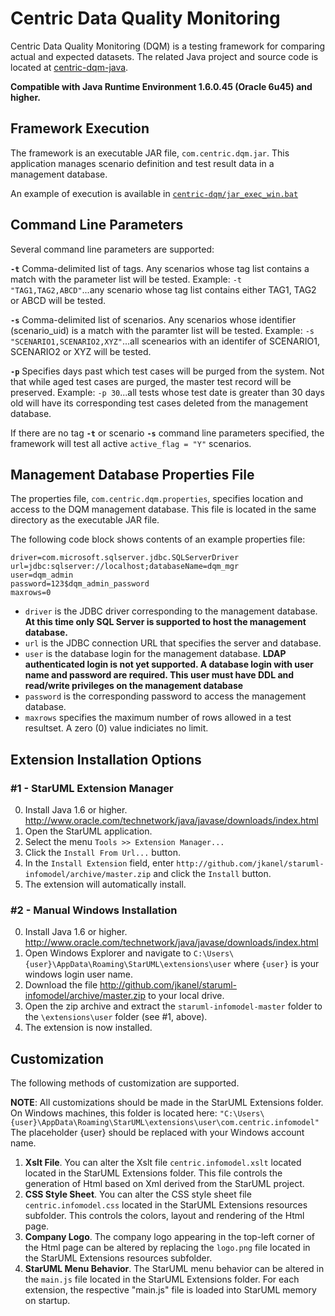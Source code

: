# Centric Data Quality Monitoring

Centric Data Quality Monitoring (DQM) is a  testing framework for comparing actual and expected datasets. The related Java project and source code is located at [centric-dqm-java](http://github.com/jkanel/centric-dqm-java).

**Compatible with Java Runtime Environment 1.6.0.45 (Oracle 6u45) and higher.**

## Framework Execution
The framework is an executable JAR file, ```com.centric.dqm.jar```.  This application manages scenario definition and test result data in a management database.

An example of execution is available in [```centric-dqm/jar_exec_win.bat```](https://github.com/jkanel/centric-dqm/blob/master/jar_exec_win.bat)

## Command Line Parameters
Several command line parameters are supported:

**```-t```** Comma-delimited list of tags.  Any scenarios whose tag list contains a match with the parameter list will be tested. Example: ```-t "TAG1,TAG2,ABCD"```...any scenario whose tag list contains either TAG1, TAG2 or ABCD will be tested.

**```-s```** Comma-delimited list of scenarios.  Any scenarios whose identifier (scenario_uid) is a match with the paramter list will be tested.  Example: ```-s "SCENARIO1,SCENARIO2,XYZ"```...all scenearios with an identifer of SCENARIO1, SCENARIO2 or XYZ will be tested.

**```-p```** Specifies days past which test cases will be purged from the system.  Not that while aged test cases are purged, the master test record will be preserved. Example: ```-p 30```...all tests whose test date is greater than 30 days old will have its corresponding test cases deleted from the management database.

If there are no tag **```-t```** or scenario **```-s```** command line parameters specified, the framework will test all active ```active_flag = "Y"``` scenarios.

## Management Database Properties File
The properties file, ```com.centric.dqm.properties```, specifies location and access to the DQM management database.   This file is located in the same directory as the executable JAR file.

The following code block shows contents of an example properties file:
```
driver=com.microsoft.sqlserver.jdbc.SQLServerDriver
url=jdbc:sqlserver://localhost;databaseName=dqm_mgr
user=dqm_admin
password=123$dqm_admin_password
maxrows=0
```

* ```driver``` is the JDBC driver corresponding to the management database. **At this time only SQL Server is supported to host the management database.**
* ```url``` is the JDBC connection URL that specifies the server and database. 
* ```user``` is the database login for the management database.  **LDAP authenticated login is not yet supported. A database login with user name and password are required. This user must have DDL and read/write privileges on the management database**
* ```password``` is the corresponding password to access the management database.
* ```maxrows``` specifies the maximum number of rows allowed in a test resultset.  A zero (0) value indiciates no limit.

## Extension Installation Options
### #1 - StarUML Extension Manager
0. Install Java 1.6 or higher. http://www.oracle.com/technetwork/java/javase/downloads/index.html
1. Open the StarUML application.
2. Select the menu ```Tools >> Extension Manager...```
3. Click the ```Install From Url...``` button.
4. In the ```Install Extension``` field, enter ```http://github.com/jkanel/staruml-infomodel/archive/master.zip``` and click the ```Install``` button.
5. The extension will automatically install.

### #2 - Manual Windows Installation
0. Install Java 1.6 or higher. http://www.oracle.com/technetwork/java/javase/downloads/index.html
1. Open Windows Explorer and navigate to ```C:\Users\{user}\AppData\Roaming\StarUML\extensions\user``` where ```{user}``` is your windows login user name.
2. Download the file http://github.com/jkanel/staruml-infomodel/archive/master.zip to your local drive.
3. Open the zip archive and extract the ```staruml-infomodel-master``` folder to the ```\extensions\user``` folder (see #1, above).
4. The extension is now installed.

## Customization
The following methods of customization are supported.

**NOTE**: All customizations should be made in the StarUML Extensions folder.  On Windows machines, this folder is located here:
     ```"C:\Users\{user}\AppData\Roaming\StarUML\extensions\user\com.centric.infomodel"```
The placeholder {user} should be replaced with your Windows account name.

1. **Xslt File**. You can alter the Xslt file ```centric.infomodel.xslt``` located located in the StarUML Extensions folder.  This file controls the generation of Html based on Xml derived from the StarUML project.
2. **CSS Style Sheet**. You can alter the CSS style sheet file ```centric.infomodel.css``` located in the StarUML Extensions resources subfolder.  This controls the colors, layout and rendering of the Html page.
3. **Company Logo**. The company logo appearing in the top-left corner of the Html page can be altered by replacing the ```logo.png``` file located in the StarUML Extensions resources subfolder. 
4. **StarUML Menu Behavior**.  The StarUML menu behavior can be altered in the ```main.js``` file located in the StarUML Extensions folder.  For each extension, the respective "main.js" file is loaded into StarUML memory on startup.



